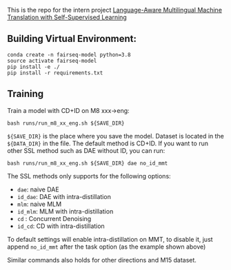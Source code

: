 This is the repo for the intern project [Language-Aware Multilingual Machine Translation with Self-Supervised Learning](https://fb.workplace.com/groups/831302610278251/permalink/8170600219681750)

## Building Virtual Environment:
```
conda create -n fairseq-model python=3.8
source activate fairseq-model
pip install -e ./
pip install -r requirements.txt
```

## Training

Train a model with CD+ID on M8 xxx->eng:
```
bash runs/run_m8_xx_eng.sh ${SAVE_DIR}
```

`${SAVE_DIR}` is the place where you save the model. Dataset is located in the `${DATA_DIR}` in the file. The default method is CD+ID. If you want to run other SSL method such as DAE without ID, you can run:

```
bash runs/run_m8_xx_eng.sh ${SAVE_DIR} dae no_id_mmt
```

The SSL methods only supports for the following options:
* `dae`: naive DAE
* `id_dae`: DAE with intra-distillation
* `mlm`: naive MLM
* `id_mlm`: MLM with intra-distillation
* `cd` : Concurrent Denoising
* `id_cd`: CD with intra-distillation

To default settings will enable intra-distillation on MMT, to disable it, just append `no_id_mmt` after the task option (as the example shown above)

Similar commands also holds for other directions and M15 dataset.
